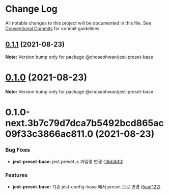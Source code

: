 # Change Log

All notable changes to this project will be documented in this file.
See [Conventional Commits](https://conventionalcommits.org) for commit guidelines.

## [0.1.1](https://github.com/ChoSeoHwan/library/compare/@choseohwan/jest-preset-base@0.1.0...@choseohwan/jest-preset-base@0.1.1) (2021-08-23)

**Note:** Version bump only for package @choseohwan/jest-preset-base





# [0.1.0](https://github.com/ChoSeoHwan/library/compare/@choseohwan/jest-preset-base@0.1.0-next.3b7c79d7dca7b5492bcd865ac09f33c3866ac811.0...@choseohwan/jest-preset-base@0.1.0) (2021-08-23)

**Note:** Version bump only for package @choseohwan/jest-preset-base





# 0.1.0-next.3b7c79d7dca7b5492bcd865ac09f33c3866ac811.0 (2021-08-23)


### Bug Fixes

* **jest-preset-base:** jest.preset.js 파일명 변경 ([18d3bf0](https://github.com/ChoSeoHwan/library/commit/18d3bf09c52bc4cb30546f9d260810336f2f4af1))


### Features

* **jest-preset-base:** 기존 jest-config-base 에서 preset 으로 변경 ([5aaf122](https://github.com/ChoSeoHwan/library/commit/5aaf122b40fb0ac86f49b51332f723d1201872d0))
